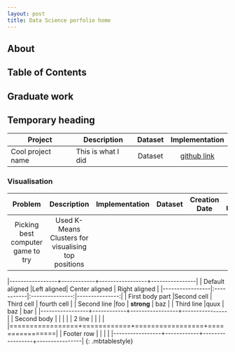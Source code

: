 ```yaml
---
layout: post
title: Data Science porfolio home
---
```

<style>
.tablelines table, .tablelines td, .tablelines th {
        border: 1px solid black;
        }
</style>


## About 

## Table of Contents

## Graduate work

## Temporary heading
| Project | Description | Dataset | Implementation |
| --- | --- | :---:| :---: |
| Cool project name | This is what I did | Dataset | [github link](www.reddit.com) |

### Visualisation
| Problem | Description | Implementation | Dataset | Creation Date | Last Update |
| :---: | :---: | :---: | :---: | :---: | :---: |
| Picking best computer game to try| Used K-Means Clusters for visualising top positions | 

|-----------------+------------+-----------------+----------------|
| Default aligned |Left aligned| Center aligned  | Right aligned  |
|-----------------|:-----------|:---------------:|---------------:|
| First body part |Second cell | Third cell      | fourth cell    |
| Second line     |foo         | **strong**      | baz            |
| Third line      |quux        | baz             | bar            |
|-----------------+------------+-----------------+----------------|
| Second body     |            |                 |                |
| 2 line          |            |                 |                |
|=================+============+=================+================|
| Footer row      |            |                 |                |
|-----------------+------------+-----------------+----------------|
{: .mbtablestyle}